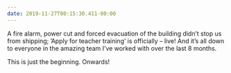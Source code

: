 ```yaml
---
date: 2019-11-27T00:15:30.411-00:00
---
```

A fire alarm, power cut and forced evacuation of the building didn’t stop us from shipping; ’Apply for teacher training’ is officially – live! And it’s all down to everyone in the amazing team I’ve worked with over the last 8 months.

This is just the beginning. Onwards!
